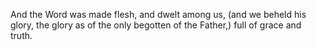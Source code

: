 And the Word was made flesh, and dwelt among us, (and we beheld his glory, the glory as of the only begotten of the Father,) full of grace and truth.
